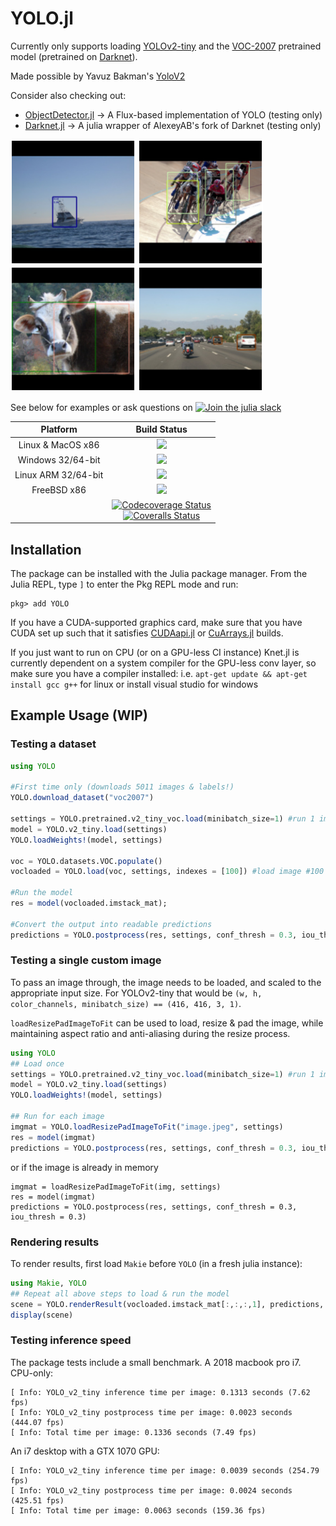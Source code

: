 # YOLO.jl

Currently only supports loading [YOLOv2-tiny](https://github.com/pjreddie/darknet/blob/master/cfg/yolov2-tiny.cfg) and the [VOC-2007](http://host.robots.ox.ac.uk/pascal/VOC/voc2007/) pretrained model (pretrained on [Darknet](https://pjreddie.com/darknet/)).

Made possible by Yavuz Bakman's [YoloV2](https://github.com/Ybakman/YoloV2)

Consider also checking out:
- [ObjectDetector.jl](https://github.com/r3tex/ObjectDetector.jl) -> A Flux-based implementation of YOLO (testing only)
- [Darknet.jl](https://github.com/ianshmean/Darknet.jl) -> A julia wrapper of AlexeyAB's fork of Darknet (testing only)

<p float="left">
<img src="examples/boat.png" alt="drawing" width="200"/>
<img src="examples/bikes.png" alt="bikes" width="200"/>
<img src="examples/cowcat.png" alt="cowcat" width="200"/>
<img src="examples/cars.png" alt="cars" width="200"/>
</p>

See below for examples or ask questions on [![Join the julia slack](https://img.shields.io/badge/slack-%23machine--learning-yellow)](https://slackinvite.julialang.org)

| **Platform**                                                               | **Build Status**                                                                                |
|:-------------------------------------------------------------------------------:|:-----------------------------------------------------------------------------------------------:|
| Linux & MacOS x86 | [![][travis-img]][travis-url] |
| Windows 32/64-bit | [![][appveyor-img]][appveyor-url] |
| Linux ARM 32/64-bit | [![][drone-img]][drone-url] |
| FreeBSD x86 | [![][cirrus-img]][cirrus-url] |
|  | [![Codecoverage Status][codecov-img]][codecov-url]<br>[![Coveralls Status][coveralls-img]][coveralls-url] |


## Installation

The package can be installed with the Julia package manager.
From the Julia REPL, type `]` to enter the Pkg REPL mode and run:

```
pkg> add YOLO
```
If you have a CUDA-supported graphics card, make sure that you have CUDA set up such that it satisfies [CUDAapi.jl](https://github.com/JuliaGPU/CUDAapi.jl) or [CuArrays.jl](https://github.com/JuliaGPU/CuArrays.jl) builds.

If you just want to run on CPU (or on a GPU-less CI instance) Knet.jl is currently dependent on a system compiler for the GPU-less conv layer, so make sure you have a compiler installed: i.e. ```apt-get update && apt-get install gcc g++``` for linux or install visual studio for windows

## Example Usage (WIP)

### Testing a dataset
```julia
using YOLO

#First time only (downloads 5011 images & labels!)
YOLO.download_dataset("voc2007")

settings = YOLO.pretrained.v2_tiny_voc.load(minibatch_size=1) #run 1 image at a time
model = YOLO.v2_tiny.load(settings)
YOLO.loadWeights!(model, settings)

voc = YOLO.datasets.VOC.populate()
vocloaded = YOLO.load(voc, settings, indexes = [100]) #load image #100 (a single image)

#Run the model
res = model(vocloaded.imstack_mat);

#Convert the output into readable predictions
predictions = YOLO.postprocess(res, settings, conf_thresh = 0.3, iou_thresh = 0.3)
```

### Testing a single custom image
To pass an image through, the image needs to be loaded, and scaled to the appropriate input size.
For YOLOv2-tiny that would be `(w, h, color_channels, minibatch_size) == (416, 416, 3, 1)`.

`loadResizePadImageToFit` can be used to load, resize & pad the image, while maintaining aspect ratio and anti-aliasing during the resize process.
```julia
using YOLO
## Load once
settings = YOLO.pretrained.v2_tiny_voc.load(minibatch_size=1) #run 1 image at a time
model = YOLO.v2_tiny.load(settings)
YOLO.loadWeights!(model, settings)

## Run for each image
imgmat = YOLO.loadResizePadImageToFit("image.jpeg", settings)
res = model(imgmat)
predictions = YOLO.postprocess(res, settings, conf_thresh = 0.3, iou_thresh = 0.3)
```

or if the image is already in memory
```
imgmat = loadResizePadImageToFit(img, settings)
res = model(imgmat)
predictions = YOLO.postprocess(res, settings, conf_thresh = 0.3, iou_thresh = 0.3)
```



### Rendering results
To render results, first load `Makie` before `YOLO` (in a fresh julia instance):
```julia
using Makie, YOLO
## Repeat all above steps to load & run the model
scene = YOLO.renderResult(vocloaded.imstack_mat[:,:,:,1], predictions, settings, save_file = "test.png")
display(scene)
```


### Testing inference speed

The package tests include a small benchmark.
A 2018 macbook pro i7. CPU-only:
```
[ Info: YOLO_v2_tiny inference time per image: 0.1313 seconds (7.62 fps)
[ Info: YOLO_v2_tiny postprocess time per image: 0.0023 seconds (444.07 fps)
[ Info: Total time per image: 0.1336 seconds (7.49 fps)
```

An i7 desktop with a GTX 1070 GPU:
```
[ Info: YOLO_v2_tiny inference time per image: 0.0039 seconds (254.79 fps)
[ Info: YOLO_v2_tiny postprocess time per image: 0.0024 seconds (425.51 fps)
[ Info: Total time per image: 0.0063 seconds (159.36 fps)
```

[discourse-tag-url]: https://discourse.julialang.org/tags/yolo

[travis-img]: https://travis-ci.com/ianshmean/YOLO.jl.svg?branch=master
[travis-url]: https://travis-ci.com/ianshmean/YOLO.jl

[appveyor-img]: https://ci.appveyor.com/api/projects/status/github/ianshmean/YOLO.jl?svg=true
[appveyor-url]: https://ci.appveyor.com/project/ianshmean/YOLO-jl

[drone-img]: https://cloud.drone.io/api/badges/ianshmean/YOLO.jl/status.svg
[drone-url]: https://cloud.drone.io/ianshmean/YOLO.jl

[cirrus-img]: https://api.cirrus-ci.com/github/ianshmean/YOLO.jl.svg
[cirrus-url]: https://cirrus-ci.com/github/ianshmean/YOLO.jl

[codecov-img]: https://codecov.io/gh/ianshmean/YOLO.jl/branch/master/graph/badge.svg
[codecov-url]: https://codecov.io/gh/ianshmean/YOLO.jl

[coveralls-img]: https://coveralls.io/repos/github/ianshmean/YOLO.jl/badge.svg?branch=master
[coveralls-url]: https://coveralls.io/github/ianshmean/YOLO.jl?branch=master

[issues-url]: https://github.com/ianshmean/YOLO.jl/issues
